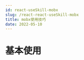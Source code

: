 ```yaml
---
id: react-useSkill-mobx
slug: /react-react-useSkill-mobx
title: mobx使用技巧
date: 2022-05-10
---
```

# 基本使用